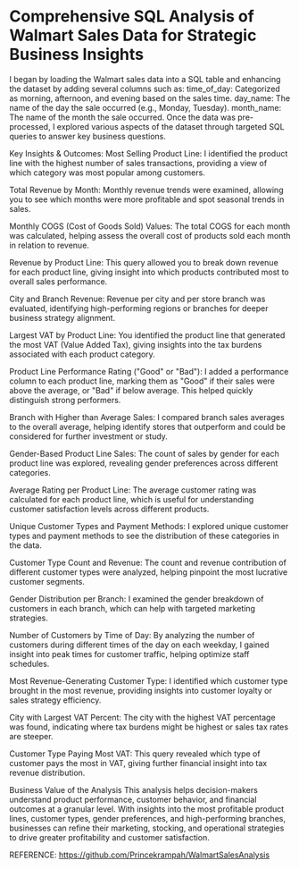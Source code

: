 # Comprehensive SQL Analysis of Walmart Sales Data for Strategic Business Insights
I began by loading the Walmart sales data into a SQL table and enhancing the dataset by adding several columns such as:
time_of_day: Categorized as morning, afternoon, and evening based on the sales time.
day_name: The name of the day the sale occurred (e.g., Monday, Tuesday).
month_name: The name of the month the sale occurred.
Once the data was pre-processed, I explored various aspects of the dataset through targeted SQL queries to answer key business questions.

Key Insights & Outcomes:
Most Selling Product Line: I identified the product line with the highest number of sales transactions, providing a view of which category was most popular among customers.

Total Revenue by Month: Monthly revenue trends were examined, allowing you to see which months were more profitable and spot seasonal trends in sales.

Monthly COGS (Cost of Goods Sold) Values: The total COGS for each month was calculated, helping assess the overall cost of products sold each month in relation to revenue.

Revenue by Product Line: This query allowed you to break down revenue for each product line, giving insight into which products contributed most to overall sales performance.

City and Branch Revenue: Revenue per city and per store branch was evaluated, identifying high-performing regions or branches for deeper business strategy alignment.

Largest VAT by Product Line: You identified the product line that generated the most VAT (Value Added Tax), giving insights into the tax burdens associated with each product category.

Product Line Performance Rating ("Good" or "Bad"): I added a performance column to each product line, marking them as "Good" if their sales were above the average, or "Bad" if below average. This helped quickly distinguish strong performers.

Branch with Higher than Average Sales: I compared branch sales averages to the overall average, helping identify stores that outperform and could be considered for further investment or study.

Gender-Based Product Line Sales: The count of sales by gender for each product line was explored, revealing gender preferences across different categories.

Average Rating per Product Line: The average customer rating was calculated for each product line, which is useful for understanding customer satisfaction levels across different products.

Unique Customer Types and Payment Methods: I explored unique customer types and payment methods to see the distribution of these categories in the data.

Customer Type Count and Revenue: The count and revenue contribution of different customer types were analyzed, helping pinpoint the most lucrative customer segments.

Gender Distribution per Branch: I examined the gender breakdown of customers in each branch, which can help with targeted marketing strategies.

Number of Customers by Time of Day: By analyzing the number of customers during different times of the day on each weekday, I gained insight into peak times for customer traffic, helping optimize staff schedules.

Most Revenue-Generating Customer Type: I identified which customer type brought in the most revenue, providing insights into customer loyalty or sales strategy efficiency.

City with Largest VAT Percent: The city with the highest VAT percentage was found, indicating where tax burdens might be highest or sales tax rates are steeper.

Customer Type Paying Most VAT: This query revealed which type of customer pays the most in VAT, giving further financial insight into tax revenue distribution.

Business Value of the Analysis
This analysis helps decision-makers understand product performance, customer behavior, and financial outcomes at a granular level. With insights into the most profitable product lines, customer types, gender preferences, and high-performing branches, businesses can refine their marketing, stocking, and operational strategies to drive greater profitability and customer satisfaction.

REFERENCE: https://github.com/Princekrampah/WalmartSalesAnalysis
